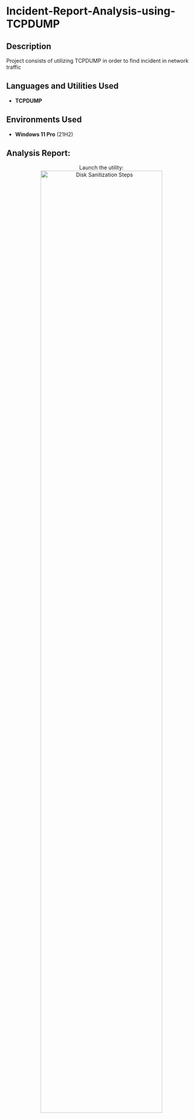 # Incident-Report-Analysis-using-TCPDUMP

<h2>Description</h2>
Project consists of utilizing TCPDUMP in order to find incident in network traffic


<h2>Languages and Utilities Used</h2>

- <b>TCPDUMP</b> 

<h2>Environments Used </h2>

- <b>Windows 11 Pro</b> (21H2)

<h2>Analysis Report:</h2>

<p align="center">
Launch the utility: <br/>
<img src="https://i.imgur.com/dKEM50P,png" height="80%" width="80%" alt="Disk Sanitization Steps"/>
<br />
<br />
<!--
 ```diff
- text in red
+ text in green
! text in orange
# text in gray
@@ text in purple (and bold)@@
```
--!>
